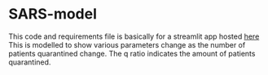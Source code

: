 # SARS-model

This code and requirements file is basically for a streamlit app hosted [here](https://sars-model.streamlit.app/)
This is modelled to show various parameters change as the number of patients quarantined change.
The q ratio indicates the amount of patients quarantined.
